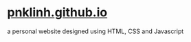 # [pnklinh.github.io](https://pnklinh.github.io)
a personal website designed using HTML, CSS and Javascript
